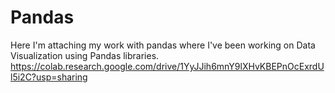 # Pandas
Here I'm attaching my work with pandas where I've been working on Data Visualization using Pandas libraries.
https://colab.research.google.com/drive/1YyJJih6mnY9lXHvKBEPnOcExrdUl5i2C?usp=sharing
